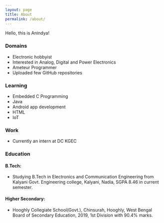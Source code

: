 ```yaml
---
layout: page
title: About
permalink: /about/
---
```

Hello, this is Anindya! <br />

### Domains
* Electronic hobbyist
* Interested in Analog, Digital and Power Electronics
* Ameteur Programmer 
* Uploaded few GitHub repositories

### Learning
* Embedded C Programming
* Java
* Android app development
* HTML
* IoT


### Work
* Currently an intern at DC KGEC

### Education
#### B.Tech:
* Studying B.Tech in Electronics and Communication Engineering
from Kalyani Govt. Engineering college, Kalyani, Nadia,
SGPA 8.46 in current semester.


#### Higher Secondary:
* Hooghly Collegiate School(Govt.), Chinsurah, Hooghly,
West Bengal Board of Secondary Education, 2019, 
1st Division with 90.4% marks.

